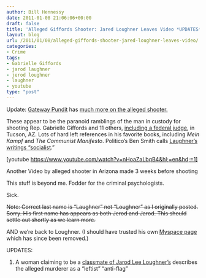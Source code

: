 ```yaml
---
author: Bill Hennessy
date: 2011-01-08 21:06:06+00:00
draft: false
title: 'Alleged Giffords Shooter: Jared Loughner Leaves Video *UPDATES*'
layout: blog
url: /2011/01/08/alleged-giffords-shooter-jared-loughner-leaves-video/
categories:
- Crime
tags:
- Gabrielle Giffords
- jarod laughner
- jerod loughner
- laughner
- youtube
type: "post"
---
```


Update: [Gateway Pundit](https://gatewaypundit.rightnetwork.com/) has [much more on the alleged shooter.](https://gatewaypundit.rightnetwork.com/2011/01/shooter-jarod-laughner/)

 

These appear to be the paranoid ramblings of the man in custody for shooting Rep. Gabrielle Giffords and 11 others, [including a federal judge](https://abovethelaw.com/2011/01/federal-judge-john-roll-among-victims-in-arizona-congresswoman-shooting/?utm_source=twitterfeed&utm_medium=twitter&utm_campaign=Feed:+abovethelaw+(Above+the+Law)&utm_content=Google+Feedfetcher), in Tucson, AZ. Lots of hard left references in his favorite books, including _Mein Kampf_ and _The Communist Manifesto_. Politico’s Ben Smith calls [Laughner’s writings “socialist](https://www.politico.com/blogs/bensmith/0111/Alleged_shooter_left_social_media_hints.html).”

   

[youtube https://www.youtube.com/watch?v=nHoaZaLbqB4&hl;=en&hd;=1]

Another Video by alleged shooter in Arizona made 3 weeks before shooting

 

This stuff is beyond me. Fodder for the criminal psychologists.

 

Sick. 

 

<strike>Note: Correct last name is “Laughner” not “Loughner” as I originally posted. Sorry. His first name has appears as both Jerod and Jarod. This should settle out shortly as we learn more.</strike>

 

AND we’re back to Loughner. (I should have trusted his own [Myspace page](https://www.businessinsider.com/jared-lee-loughner-2011-1) which has since been removed.)

 

UPDATES:

 

1. A woman claiming to be a [classmate of Jarod Lee Loughner’s](https://www.businessinsider.com/woman-who-says-she-went-to-school-with-alleged-shooter-says-he-met-giffords-in-2007-2011-1) describes the alleged murderer as a “leftist” “anti-flag” 
